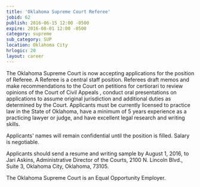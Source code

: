 ```yaml
---
title: 'Oklahoma Supreme Court Referee'
jobid: 62
publish: 2016-06-15 12:00 -0500
expire: 2016-08-01 12:00 -0500
category: supreme
sub_category: SUP
location: Oklahoma City
hrlogic: 20
layout: career
---
```

<p>The Oklahoma Supreme Court is now accepting applications for the position of Referee. A Referee is a central staff position. Referees draft memos and make recommendations to the Court on petitions for certiorari to review opinions of the Court of Civil Appeals , conduct oral presentations on applications to assume original jurisdiction and additional duties as determined by the Court. Applicants must be currently licensed to practice law in the State of Oklahoma, have a minimum of 5 years experience as a practicing lawyer or judge, and have excellent legal research and writing skills. </p>
<p>Applicants' names will remain confidential until the position is filled. Salary is negotiable.</p>
<p>Applicants should send a resume and writing sample by August 1, 2016, to Jari Askins, Administrative Director of the Courts, 2100 N. Lincoln Blvd., Suite 3, Oklahoma City, Oklahoma, 73105.</p>
<p>The Oklahoma Supreme Court is an Equal Opportunity Employer.</p>